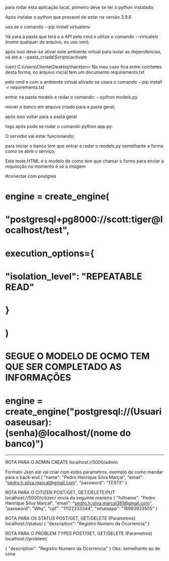 para rodar esta aplicação local, primeiro deve se ter o python instalado;

Após instalar o python que provavel de estar na versão 3.9.6

usa se o comando 
--pip install virtualenv

Vá para a pasta que terá o a API pelo cmd e utilize o comando 
--virtualelv (nome qualquer de arquivo, eu uso ven);

após isso deve-se ativar este ambiente virtual para isolar as dependencias, vá até a 
--pasta_criada\Scripts\activate

(ven) C:\Users\Cliente\Desktop\hackton> 
No meu caso fica entre colchetes desta forma, no arquivo inicial tem um documento requirements.txt

pelo cmd e com o ambiente virtual ativado se usara o comando 
--pip install -r requirements.txt

entrar na pasta models e rodar o comando:
--python models.py

mover o banco em arquivo criado para a pasta geral;

após isso voltar para a pasta geral

logo após pode se rodar o comando python app.py:

O servidor vai estar funcionando;

para iniciar o banco tem que entrar e rodar o models.py semelhante a forma como se abre o serviço;

Este teste.HTML é o modelo de como tem que chamar o forms para enviar a requisição no momento é só a imagem

#conectar com postgres
# engine = create_engine(
#     "postgresql+pg8000://scott:tiger@localhost/test",
#     execution_options={
#         "isolation_level": "REPEATABLE READ"
#     }
# )
# 
# SEGUE O MODELO DE OCMO TEM QUE SER COMPLETADO AS INFORMAÇÕES
# engine = create_engine("postgresql://(Usuarioaseusar):(senha)@localhost/(nome do banco)")


-------------------------------------------
ROTA PARA O ADMIN CREATE localhost://5000/admin

Formato Json 
ele vai criar com estes parametros, exemplo de como mandar para o back-end
{
    "name": "Pedro Henrique Silva Marçal",
    "email": "pedro.h.silva.marcal@gmail.com",
    "password": "TESTE"
}

ROTA PARA O CITIZEN POST/GET, GET/DELETE/PUT localhost://5000/citizen/
envia da seguinte maneira 
{
    "fullname": "Pedro Henrique Silva Marçal",
    "email": "pedro.h.silva.marcal361@gmail.com",
    "password": "Why",
    "cpf": "11122233344",
    "whatsapp": "16993933505"
}

ROTA PARA OS STATUS POST/GET, GET/DELETE (Parametros) localhost://status/
{
    "description": "Registro Numero da Ocorrencia"
}

ROTA PARA O PROBLEM TYPES POST/GET, GET/DELETE (Parametros) localhost://problem/

{
    "description": "Registro Numero da Ocorrencia"
}
Obs: semelhante ao de cima